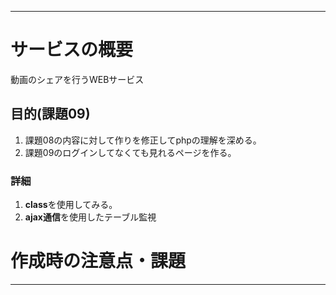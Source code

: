 ---------------------------------------
# サービスの概要

動画のシェアを行うWEBサービス

## 目的(課題09)
1. 課題08の内容に対して作りを修正してphpの理解を深める。
2. 課題09のログインしてなくても見れるページを作る。

### 詳細
1. **class**を使用してみる。
2. **ajax通信**を使用したテーブル監視

# 作成時の注意点・課題
---------------------------------------








